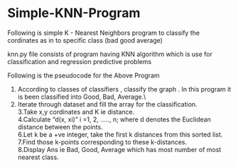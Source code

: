 # Simple-KNN-Program
Following is simple K - Nearest Neighbors program to classify the cordinates as in to specific class (bad good average)

knn.py file consists of program having KNN algorithm which is use for classification and regression predictive problems

Following is the pseudocode for the Above Program

  1. According to classes of classifiers , classify the graph . In this program it is been classified into Good, Bad, Average.\
  2. Iterate through dataset and fill the array for the classification.\
3.Take x,y cordinates and K ie distance.\
4.Calculate “d(x, xi)” i =1, 2, ….., n; where d denotes the Euclidean distance between the points.\
6.Let k be a +ve integer, take the first k distances from this sorted list.\
7.Find those k-points corresponding to these k-distances.\
8.Display Ans ie Bad, Good, Average which has most number of most nearest class.
